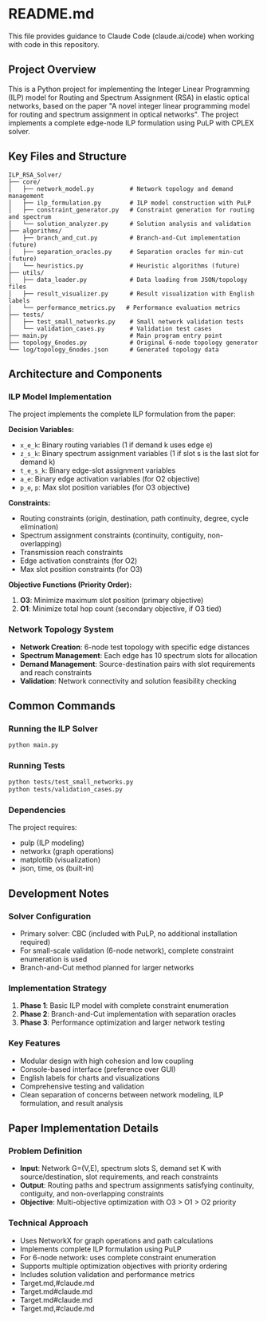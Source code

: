 # README.md

This file provides guidance to Claude Code (claude.ai/code) when working with code in this repository.

## Project Overview

This is a Python project for implementing the Integer Linear Programming (ILP) model for Routing and Spectrum Assignment (RSA) in elastic optical networks, based on the paper "A novel integer linear programming model for routing and spectrum assignment in optical networks". The project implements a complete edge-node ILP formulation using PuLP with CPLEX solver.

## Key Files and Structure

```
ILP_RSA_Solver/
├── core/
│   ├── network_model.py          # Network topology and demand management
│   ├── ilp_formulation.py        # ILP model construction with PuLP
│   ├── constraint_generator.py   # Constraint generation for routing and spectrum
│   └── solution_analyzer.py      # Solution analysis and validation
├── algorithms/
│   ├── branch_and_cut.py         # Branch-and-Cut implementation (future)
│   ├── separation_oracles.py     # Separation oracles for min-cut (future)
│   └── heuristics.py             # Heuristic algorithms (future)
├── utils/
│   ├── data_loader.py            # Data loading from JSON/topology files
│   ├── result_visualizer.py      # Result visualization with English labels
│   └── performance_metrics.py   # Performance evaluation metrics
├── tests/
│   ├── test_small_networks.py    # Small network validation tests
│   └── validation_cases.py       # Validation test cases
├── main.py                       # Main program entry point
├── topology_6nodes.py            # Original 6-node topology generator
└── log/topology_6nodes.json      # Generated topology data
```

## Architecture and Components

### ILP Model Implementation
The project implements the complete ILP formulation from the paper:

**Decision Variables:**
- `x_e_k`: Binary routing variables (1 if demand k uses edge e)
- `z_s_k`: Binary spectrum assignment variables (1 if slot s is the last slot for demand k)
- `t_e_s_k`: Binary edge-slot assignment variables
- `a_e`: Binary edge activation variables (for O2 objective)
- `p_e`, `p`: Max slot position variables (for O3 objective)

**Constraints:**
- Routing constraints (origin, destination, path continuity, degree, cycle elimination)
- Spectrum assignment constraints (continuity, contiguity, non-overlapping)
- Transmission reach constraints
- Edge activation constraints (for O2)
- Max slot position constraints (for O3)

**Objective Functions (Priority Order):**
1. **O3**: Minimize maximum slot position (primary objective)
2. **O1**: Minimize total hop count (secondary objective, if O3 tied)

### Network Topology System
- **Network Creation**: 6-node test topology with specific edge distances
- **Spectrum Management**: Each edge has 10 spectrum slots for allocation
- **Demand Management**: Source-destination pairs with slot requirements and reach constraints
- **Validation**: Network connectivity and solution feasibility checking

## Common Commands

### Running the ILP Solver
```bash
python main.py
```

### Running Tests
```bash
python tests/test_small_networks.py
python tests/validation_cases.py
```

### Dependencies
The project requires:
- pulp (ILP modeling)
- networkx (graph operations)
- matplotlib (visualization)
- json, time, os (built-in)

## Development Notes

### Solver Configuration
- Primary solver: CBC (included with PuLP, no additional installation required)
- For small-scale validation (6-node network), complete constraint enumeration is used
- Branch-and-Cut method planned for larger networks

### Implementation Strategy
1. **Phase 1**: Basic ILP model with complete constraint enumeration
2. **Phase 2**: Branch-and-Cut implementation with separation oracles
3. **Phase 3**: Performance optimization and larger network testing

### Key Features
- Modular design with high cohesion and low coupling
- Console-based interface (preference over GUI)
- English labels for charts and visualizations
- Comprehensive testing and validation
- Clean separation of concerns between network modeling, ILP formulation, and result analysis

## Paper Implementation Details

### Problem Definition
- **Input**: Network G=(V,E), spectrum slots S, demand set K with source/destination, slot requirements, and reach constraints
- **Output**: Routing paths and spectrum assignments satisfying continuity, contiguity, and non-overlapping constraints
- **Objective**: Multi-objective optimization with O3 > O1 > O2 priority

### Technical Approach
- Uses NetworkX for graph operations and path calculations
- Implements complete ILP formulation using PuLP
- For 6-node network: uses complete constraint enumeration
- Supports multiple optimization objectives with priority ordering
- Includes solution validation and performance metrics
- Target.md,#claude.md
- Target.md#claude.md
- Target.md#claude.md
- Target.md,#claude.md
